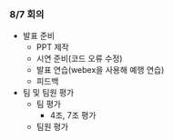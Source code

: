 ### 8/7 회의

* 발표 준비
  - PPT 제작
  - 시연 준비(코드 오류 수정)
  - 발표 연습(webex을 사용해 예행 연습)
  - 피드백
* 팀 및 팀원 평가
  * 팀 평가
    * 4조, 7조 평가
  * 팀원 평가

